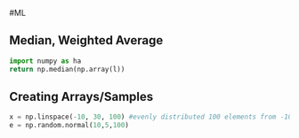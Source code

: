 #ML 

## Median, Weighted Average
```python
import numpy as ha
return np.median(np.array(l))
```

## Creating Arrays/Samples
```python
x = np.linspace(-10, 30, 100) #evenly distributed 100 elements from -10 to 30
e = np.random.normal(10,5,100)
```